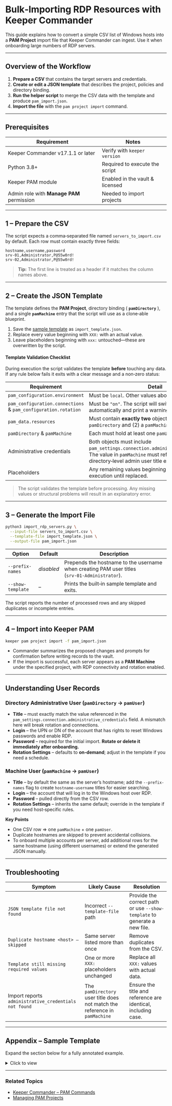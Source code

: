 # Bulk‑Importing RDP Resources with Keeper Commander

This guide explains how to convert a simple CSV list of Windows hosts into a **PAM Project** import file that Keeper Commander can ingest.  Use it when onboarding large numbers of RDP servers.

---

## Overview of the Workflow

1. **Prepare a CSV** that contains the target servers and credentials.
2. **Create or edit a JSON template** that describes the project, policies and directory binding.
3. **Run the helper script** to merge the CSV data with the template and produce `pam_import.json`.
4. **Import the file** with the `pam project import` command.

---

## Prerequisites

| Requirement                               | Notes                           |
| ----------------------------------------- | ------------------------------- |
| Keeper Commander v17.1.1 or later           | Verify with `keeper version`    |
| Python 3.8+                               | Required to execute the script  |
| Keeper PAM module                         | Enabled in the vault & licensed |
| Admin role with **Manage PAM** permission | Needed to import projects       |

---

## 1 – Prepare the CSV

The script expects a comma‑separated file named `servers_to_import.csv` by default.  Each row must contain exactly three fields:

```csv
hostname,username,password
srv‑01,Administrator,P@55w0rd!
srv‑02,Administrator,P@55w0rd!
```

> **Tip:** The first line is treated as a header if it matches the column names above.

---

## 2 – Create the JSON Template

The template defines the **PAM Project**, directory binding ( **`pamDirectory`** ), and a single **`pamMachine`** entry that the script will use as a clone‑able blueprint.

1. Save the [sample template](#appendix-sample-template) as `import_template.json`.
2. Replace every value beginning with `XXX:` with an actual value.
3. Leave placeholders beginning with `xxx:` untouched—these are overwritten by the script.

#### Template Validation Checklist

During execution the script validates the template **before** touching any data. If any rule below fails it exits with a clear message and a non‑zero status:

| Requirement                                                    | Detail                                                                                                                                                                 |
| -------------------------------------------------------------- | ---------------------------------------------------------------------------------------------------------------------------------------------------------------------- |
| `pam_configuration.environment`                                | Must be `local`. Other values abort the run.                                                                                                                           |
| `pam_configuration.connections` & `pam_configuration.rotation` | Must be `"on"`. The script will switch them on automatically and print a warning if they are not.                                                                      |
| `pam_data.resources`                                           | Must contain **exactly two** objects **in this order**: (1) a `pamDirectory` and (2) a `pamMachine`.                                                                   |
| `pamDirectory` & `pamMachine`                                  | Each must hold at least one `pamUser` child object.                                                                                                                    |
| Administrative credentials                                     | Both objects must include `pam_settings.connection.administrative_credentials`. The value in `pamMachine` must reference the directory‑level admin user title exactly. |
| Placeholders                                                   | Any remaining values beginning with `XXX:` stop execution until replaced.                                                                                              |

> The script validates the template before processing.  Any missing values or structural problems will result in an explanatory error.

---

## 3 – Generate the Import File

```bash
python3 import_rdp_servers.py \
  --input-file servers_to_import.csv \
  --template-file import_template.json \
  --output-file pam_import.json
```

| Option            | Default    | Description                                                                                   |
| ----------------- | ---------- | --------------------------------------------------------------------------------------------- |
| `--prefix-names`  | *disabled* | Prepends the hostname to the username when creating PAM user titles (`srv‑01‑Administrator`). |
| `--show-template` | –          | Prints the built‑in sample template and exits.                                                |

The script reports the number of processed rows and any skipped duplicates or incomplete entries.

---

## 4 – Import into Keeper PAM

```bash
keeper pam project import -f pam_import.json
```

* Commander summarizes the proposed changes and prompts for confirmation before writing records to the vault.
* If the import is successful, each server appears as a **PAM Machine** under the specified project, with RDP connectivity and rotation enabled.

---

## Understanding User Records

### Directory Administrative User (`pamDirectory` → `pamUser`)

* **Title** – must exactly match the value referenced in the `pam_settings.connection.administrative_credentials` field. A mismatch here will break rotation and connections.
* **Login** – the UPN or DN of the account that has rights to reset Windows passwords and enable RDP.
* **Password** – required for the initial import. **Rotate or delete it immediately after onboarding.**
* **Rotation Settings** – defaults to **on‑demand**; adjust in the template if you need a schedule.

### Machine User (`pamMachine` → `pamUser`)

* **Title** – by default the same as the server’s hostname; add the `--prefix-names` flag to create `hostname‑username` titles for easier searching.
* **Login** – the account that will log in to the Windows host over RDP.
* **Password** – pulled directly from the CSV row.
* **Rotation Settings** – inherits the same default; override in the template if you need host‑specific rules.

**Key Points**

* One CSV row ⇒ one `pamMachine` + one `pamUser`.
* Duplicate hostnames are skipped to prevent accidental collisions.
* To onboard multiple accounts per server, add additional rows for the same hostname (using different usernames) or extend the generated JSON manually.

---

## Troubleshooting

| Symptom                                               | Likely Cause                                                               | Resolution                                                                |
| ----------------------------------------------------- | -------------------------------------------------------------------------- | ------------------------------------------------------------------------- |
| `JSON template file not found`                        | Incorrect `--template-file` path                                           | Provide the correct path or use `--show-template` to generate a new file. |
| `Duplicate hostname <host> – skipped`                 | Same server listed more than once                                          | Remove duplicates from the CSV.                                           |
| `Template still missing required values`              | One or more `XXX:` placeholders unchanged                                  | Replace all `XXX:` values with actual data.                               |
| Import reports `administrative_credentials not found` | The `pamDirectory` user title does not match the reference in `pamMachine` | Ensure the title and reference are identical, including case.             |

---

## Appendix – Sample Template

Expand the section below for a fully annotated example.

<details>
<summary>Click to view</summary>

```json
{
    "project": "Project1",
    "shared_folder_users": {
        "manage_users": true,
        "manage_records": true,
        "can_edit": true,
        "can_share": true
    },
    "shared_folder_resources": {
        "manage_users": true,
        "manage_records": true,
        "can_edit": true,
        "can_share": true
    },
    "pam_configuration": {
        "environment": "local",
        "connections": "on",
        "rotation": "on",
        "graphical_session_recording": "on"
    },
    "pam_data": {
        "resources": [
            {
                "_comment1": "Every key that starts with '_' is a comment and can be ignored or deleted",
                "_comment2": "Every value that starts with uppercase 'XXX:' must be replaced with actual value (removed if not required)",
                "_comment3": "Every value that starts with lowercase 'xxx:' is just a placeholder - can be replaced with anything but must be present",
                "type": "pamDirectory",
                "title": "XXX:Project1 AD",
                "directory_type": "XXX:active_directory|ldap",
                "host": "XXX:demo.local",
                "port": "XXX:636",
                "use_ssl": true,
                "domain_name": "XXX:demo.local",
                "pam_settings": {
                    "options": {
                        "rotation": "on",
                        "connections": "on",
                        "tunneling": "on",
                        "graphical_session_recording": "on"
                    },
                    "connection": {
                        "protocol": "rdp",
                        "port": "XXX:3389",
                        "security": "XXX:any",
                        "ignore_server_cert": true,
                        "_comment_administrative_credentials": "Must match the unique title of one of the users below",
                        "administrative_credentials": "XXX:DomainAdmin"
                    }
                },
                "users": [
                    {
                        "type": "pamUser",
                        "_comment_title": "Must match administrative_credentials above if this is the admin user",
                        "title": "XXX:DomainAdmin",
                        "_comment_login_password": "Must provide valid credentials but delete sensitive data/json after import",
                        "login": "XXX:administrator@demo.local",
                        "password": "XXX:P4ssw0rd_123",
                        "rotation_settings": {
                            "rotation": "general",
                            "enabled": "on",
                            "schedule": {
                                "type": "on-demand"
                            }
                        }
                    }
                ]
            },
            {
                "_comment4": "While pamDirectory section above is static, the pamMachine section below is dynamicly generated",
                "_comment5": "One pamMachine with one pamUser will be generated per each line from the CSV file",
                "_comment6": "Only one pamMachine is needed and it will be used as a template for all CSV rows",
                "_comment7": "Please do NOT edit lines with xxx: in them - these are placeholders",
                "_comment8": "Any other line that don't contain xxx: can be altered/added/deleted in the template",
                "_comment9": "CSV Format: server_name,username,password",
                "type": "pamMachine",
                "_comment_title_and_host": "server value from CSV",
                "title": "xxx:server1",
                "host": "xxx:server1",
                "port": "5986",
                "ssl_verification": true,
                "operating_system": "Windows",
                "pam_settings": {
                    "options": {
                        "rotation": "on",
                        "connections": "on",
                        "tunneling": "on",
                        "graphical_session_recording": "on"
                    },
                    "connection": {
                        "protocol": "rdp",
                        "port": "3389",
                        "security": "any",
                        "ignore_server_cert": true,
                        "_comment_administrative_credentials": "Format: pamDirectory#title.pamDirectory#administrative_credentials - exact match needed",
                        "administrative_credentials": "XXX:Project1 AD.DomainAdmin"
                    }
                },
                "users": [
                    {
                        "type": "pamUser",
                        "_comment_title": "username value from CSV or server-username if --prefix-names option is used",
                        "title": "xxx:admin",
                        "_comment_login": "username value from CSV",
                        "login": "xxx:Administrator",
                        "_comment_password": "password value from CSV",
                        "password": "xxx:P4ssw0rd_123",
                        "rotation_settings": {
                            "rotation": "general",
                            "enabled": "on",
                            "schedule": {
                                "type": "on-demand"
                            }
                        }
                    }
                ]
            }
        ]
    }
}
```

</details>

---

### Related Topics

* [Keeper Commander – PAM Commands](https://docs.keeper.io/en/keeperpam/commander-cli/command-reference/keeperpam-commands)
* [Managing PAM Projects](https://docs.keeper.io/en/keeperpam/commander-cli/command-reference/keeperpam-commands#sub-command-project)
